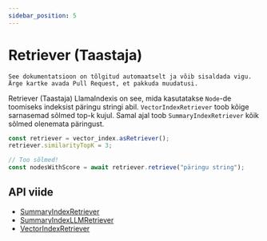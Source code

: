 ```yaml
---
sidebar_position: 5
---
```


# Retriever (Taastaja)

`See dokumentatsioon on tõlgitud automaatselt ja võib sisaldada vigu. Ärge kartke avada Pull Request, et pakkuda muudatusi.`

Retriever (Taastaja) LlamaIndexis on see, mida kasutatakse `Node`-de toomiseks indeksist päringu stringi abil. `VectorIndexRetriever` toob kõige sarnasemad sõlmed top-k kujul. Samal ajal toob `SummaryIndexRetriever` kõik sõlmed olenemata päringust.

```typescript
const retriever = vector_index.asRetriever();
retriever.similarityTopK = 3;

// Too sõlmed!
const nodesWithScore = await retriever.retrieve("päringu string");
```

## API viide

- [SummaryIndexRetriever](../../api/classes/SummaryIndexRetriever.md)
- [SummaryIndexLLMRetriever](../../api/classes/SummaryIndexLLMRetriever.md)
- [VectorIndexRetriever](../../api/classes/VectorIndexRetriever.md)
